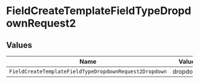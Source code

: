 # FieldCreateTemplateFieldTypeDropdownRequest2


## Values

| Name                                                   | Value                                                  |
| ------------------------------------------------------ | ------------------------------------------------------ |
| `FieldCreateTemplateFieldTypeDropdownRequest2Dropdown` | dropdown                                               |